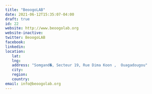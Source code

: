 ```yaml
---
title: "BeoogoLAB"
date: 2021-06-12T15:35:07-04:00
draft: true
id: 22
website: http://www.beoogolab.org
website-inactive: 
twitter: BeoogoLAB
facebook: 
linkedin: 
location: 
   lat: 
   lng: 
   address: "Somgand�, Secteur 19, Rue Dima Koon ,  Ouagadougou"
   city: 
   region: 
   country: 
email: info@beoogolab.org
---
```


